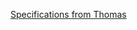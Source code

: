 [Specifications from Thomas](https://docs.google.com/presentation/d/1lORf_bAIiqs6fZjNCs6yhBc4M20XuHTNXSQOCd0VViA/edit?usp=sharing)
